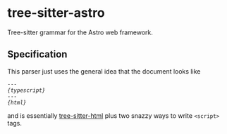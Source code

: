 # tree-sitter-astro

Tree-sitter grammar for the Astro web framework.

## Specification

This parser just uses the general idea that the document looks like
<pre><code>---
<i>{typescript}</i>
---
<i>{html}</i>
</pre></code>

and is essentially [tree-sitter-html](https://github.com/tree-sitter/tree-sitter-html) plus two snazzy ways to write `<script>` tags.
